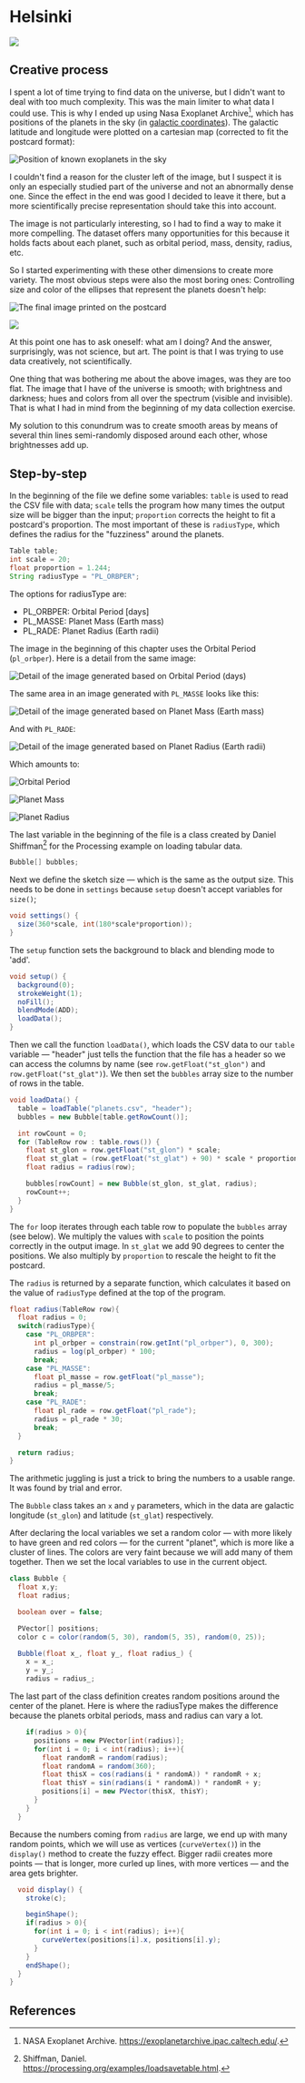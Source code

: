 # Helsinki

![](../.gitbook/assets/02-2018-5-24-18-29-45-planets-orbit.png)

## Creative process

I spent a lot of time trying to find data on the universe, but I didn't want to deal with too much complexity. This was the main limiter to what data I could use. This is why I ended up using Nasa Exoplanet Archive[^1], which has positions of the planets in the sky (in [galactic coordinates](https://en.wikipedia.org/wiki/Galactic_coordinate_system)). The galactic latitude and longitude were plotted on a cartesian map (corrected to fit the postcard format):

![Position of known exoplanets in the sky](../.gitbook/assets/02-2018-5-24-18-41-19-planets-positions.png)

I couldn't find a reason for the cluster left of the image, but I suspect it is only an especially studied part of the universe and not an abnormally dense one. Since the effect in the end was good I decided to leave it there, but a more scientifically precise representation should take this into account.

The image is not particularly interesting, so I had to find a way to make it more compelling. The dataset offers many opportunities for this because it holds facts about each planet, such as orbital period, mass, density, radius, etc.

So I started experimenting with these other dimensions to create more variety. The most obvious steps were also the most boring ones: Controlling size and color of the ellipses that represent the planets doesn't help:

![The final image printed on the postcard](../.gitbook/assets/02-2018-5-28-11-15-34-PL_ORBPER.png)

![](../.gitbook/assets/02-2018-5-28-11-18-40-PL_ORBPER.png)

At this point one has to ask oneself: what am I doing? And the answer, surprisingly, was not science, but art. The point is that I was trying to use data creatively, not scientifically.

One thing that was bothering me about the above images, was they are too flat. The image that I have of the universe is smooth; with brightness and darkness; hues and colors from all over the spectrum (visible and invisible). That is what I had in mind from the beginning of my data collection exercise.

My solution to this conundrum was to create smooth areas by means of several thin lines semi-randomly disposed around each other, whose brightnesses add up.

## Step-by-step

In the beginning of the file we define some variables: `table` is used to read the CSV file with data; `scale` tells the program how many times the output size will be bigger than the input; `proportion` corrects the height to fit a postcard's proportion. The most important of these is `radiusType`, which defines the radius for the "fuzziness" around the planets.

```java
Table table;
int scale = 20;
float proportion = 1.244;
String radiusType = "PL_ORBPER";
```

The options for radiusType are:

- PL_ORBPER: Orbital Period [days]
- PL_MASSE: Planet Mass (Earth mass)
- PL_RADE: Planet Radius (Earth radii)

The image in the beginning of this chapter uses the Orbital Period (`pl_orbper`). Here is a detail from the same image:

![Detail of the image generated based on Orbital Period (days)](../.gitbook/assets/02-pl_orbper.png)

The same area in an image generated with `PL_MASSE` looks like this:

![Detail of the image generated based on Planet Mass (Earth mass)](../.gitbook/assets/02-pl_masse.png)

And with `PL_RADE`:

![Detail of the image generated based on Planet Radius (Earth radii)](../.gitbook/assets/02-pl_rade.png)

Which amounts to:

![Orbital Period](../.gitbook/assets/02-2018-5-24-18-29-45-planets-orbit.png)

![Planet Mass](../.gitbook/assets/02-2018-5-24-18-32-31-planets-mass.png)

![Planet Radius](../.gitbook/assets/02-2018-5-24-18-33-59-planets-radius.png)

The last variable in the beginning of the file is a class created by Daniel Shiffman[^2] for the Processing example on loading tabular data.

```java
Bubble[] bubbles;
```

Next we define the sketch size — which is the same as the output size. This needs to be done in `settings` because `setup` doesn't accept variables for `size()`;

```java
void settings() {
  size(360*scale, int(180*scale*proportion));
}
```

The `setup` function sets the background to black and blending mode to 'add'.

```java
void setup() {
  background(0);
  strokeWeight(1);
  noFill();
  blendMode(ADD);
  loadData();
}
```

Then we call the function `loadData()`, which loads the CSV data to our `table` variable — "header" just tells the function that the file has a header so we can access the columns by name (see `row.getFloat("st_glon")` and `row.getFloat("st_glat")`). We then set the `bubbles` array size to the number of rows in the table.

```java
void loadData() {
  table = loadTable("planets.csv", "header");
  bubbles = new Bubble[table.getRowCount()];

  int rowCount = 0;
  for (TableRow row : table.rows()) {
    float st_glon = row.getFloat("st_glon") * scale;
    float st_glat = (row.getFloat("st_glat") + 90) * scale * proportion;
    float radius = radius(row);

    bubbles[rowCount] = new Bubble(st_glon, st_glat, radius);
    rowCount++;
  }
}
```

The `for` loop iterates through each table row to populate the `bubbles` array (see below). We multiply the values with `scale` to position the points correctly in the output image. In `st_glat` we add 90 degrees to center the positions. We also multiply by `proportion` to rescale the height to fit the postcard.

The `radius` is returned by a separate function, which calculates it based on the value of `radiusType` defined at the top of the program.

```java
float radius(TableRow row){
  float radius = 0;
  switch(radiusType){
    case "PL_ORBPER":
      int pl_orbper = constrain(row.getInt("pl_orbper"), 0, 300);
      radius = log(pl_orbper) * 100;
      break;
    case "PL_MASSE":
      float pl_masse = row.getFloat("pl_masse");
      radius = pl_masse/5;
      break;
    case "PL_RADE":
      float pl_rade = row.getFloat("pl_rade");
      radius = pl_rade * 30;
      break;
  }

  return radius;
}
```

The arithmetic juggling is just a trick to bring the numbers to a usable range. It was found by trial and error.

The `Bubble` class takes an `x` and `y` parameters, which in the data are galactic longitude (`st_glon`) and latitude (`st_glat`) respectively.

After declaring the local variables we set a random color — with more likely to have green and red colors — for the current "planet", which is more like a cluster of lines. The colors are very faint because we will add many of them together. Then we set the local variables to use in the current object.

```java
class Bubble {
  float x,y;
  float radius;

  boolean over = false;

  PVector[] positions;
  color c = color(random(5, 30), random(5, 35), random(0, 25));

  Bubble(float x_, float y_, float radius_) {
    x = x_;
    y = y_;
    radius = radius_;
```

The last part of the class definition creates random positions around the center of the planet. Here is where the radiusType makes the difference because the planets orbital periods, mass and radius can vary a lot.

```java
    if(radius > 0){
      positions = new PVector[int(radius)];
      for(int i = 0; i < int(radius); i++){
        float randomR = random(radius);
        float randomA = random(360);
        float thisX = cos(radians(i * randomA)) * randomR + x;
        float thisY = sin(radians(i * randomA)) * randomR + y;
        positions[i] = new PVector(thisX, thisY);
      }
    }
  }
```

Because the numbers coming from `radius` are large, we end up with many random points, which we will use as vertices (`curveVertex()`) in the `display()` method to create the fuzzy effect. Bigger radii creates more points — that is longer, more curled up lines, with more vertices — and the area gets brighter.


```java
  void display() {
    stroke(c);

    beginShape();
    if(radius > 0){
      for(int i = 0; i < int(radius); i++){
        curveVertex(positions[i].x, positions[i].y);
      }
    }
    endShape();
  }
}
```

## References

[^1]: NASA Exoplanet Archive. https://exoplanetarchive.ipac.caltech.edu/.

[^2]: Shiffman, Daniel. https://processing.org/examples/loadsavetable.html.
